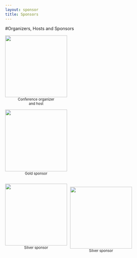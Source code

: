 ```yaml
---
layout: sponsor
title: Sponsors
---
```

#Organizers, Hosts and Sponsors

<div style="width:200px;float:left;">
  <div style="height:200px;position:relative;">
    <a href="{{site.root}}/sponsors/praqma.html"><img style="position: absolute; bottom: 0;width:200px" src="{{site.root}}/images/sponsors/praqma_logo_3D-_small.png" /></a>
  </div>
  <div style="height:40px;text-align:center;font-size:82%;">Conference organizer<br/>and host</div>
</div>

<!--div style="width:200px;float:left;">  ===========> Sponsor not Used
  <div style="height:200px;position:relative;">
    <a href="{{site.root}}/sponsors/ca.html"><img style="position: absolute; bottom: 0;width:200px" src="{{site.root}}/images/sponsors/CA_logo.png" /></a>
  </div>
  <div style="height:40px;text-align:center;font-size:82%;">Platinum sponsor<br/> and co-host</div>
</div-->
<div style="clear:both;"></div>

<div style="width:200px;float:left;">
  <div style="height:200px;position:relative;">
    <a href="{{site.root}}/sponsors/xebialabs.html"><img style="position: absolute; bottom: 0;width:200px" src="{{site.root}}/images/sponsors/XebiaLabs.png" /></a>
  </div>
  <div style="height:40px;text-align:center;font-size:82%;">Gold sponsor<br/></div>
</div>
<div style="clear:both;"></div>

<div style="width:200px;float:left;">
  <div style="height:200px;position:relative;">
    <a href="{{site.root}}/sponsors/atlassian.html"><img style="position: absolute; bottom: 0;width:200px" src="{{site.root}}/images/sponsors/atlassian.png" /></a>
</div>
<div style="height:40px;text-align:center;font-size:82%;">Silver sponsor<br/></div>
</div>

<div style="width:200px;float:left;padding:10px">
  <div style="height:200px;position:relative;">
    <a href="{{site.root}}/sponsors/qacube.html"><img style="position: absolute; bottom: 0;width:200px" src="{{site.root}}/images/sponsors/qacube.png" /></a>
  </div>
  <div style="height:40px;text-align:center;font-size:82%;">Silver sponsor<br/></div>
</div>
<div style="clear:both;"></div>
